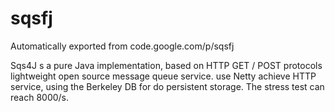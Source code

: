 # sqsfj
Automatically exported from code.google.com/p/sqsfj

Sqs4J s a pure Java implementation, based on HTTP GET / POST protocols lightweight open source message queue service. use Netty achieve HTTP service, using the Berkeley DB for do persistent storage. The stress test can reach 8000/s.
